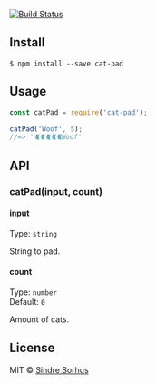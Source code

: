 [![Build Status](https://travis-ci.org/sindresorhus/cat-pad.svg?branch=master)](https://travis-ci.org/sindresorhus/cat-pad)


## Install

```
$ npm install --save cat-pad
```


## Usage

```js
const catPad = require('cat-pad');

catPad('Woof', 5);
//=> '🐈🐈🐈🐈🐈Woof'
```


## API

### catPad(input, count)

#### input

Type: `string`

String to pad.

#### count

Type: `number`<br>
Default: `0`

Amount of cats.


## License

MIT © [Sindre Sorhus](https://sindresorhus.com)
